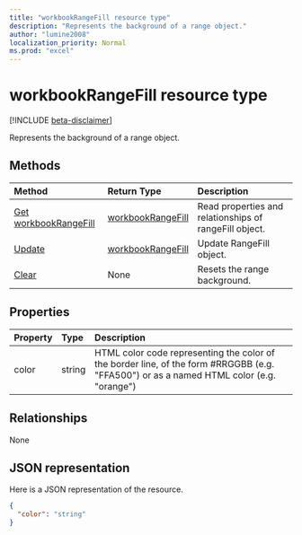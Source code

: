 ```yaml
---
title: "workbookRangeFill resource type"
description: "Represents the background of a range object."
author: "lumine2008"
localization_priority: Normal
ms.prod: "excel"
---
```


# workbookRangeFill resource type

[!INCLUDE [beta-disclaimer](../../includes/beta-disclaimer.md)]

Represents the background of a range object.


## Methods

| Method		   | Return Type	|Description|
|:---------------|:--------|:----------|
|[Get workbookRangeFill](../api/rangefill-get.md) | [workbookRangeFill](workbookrangefill.md) |Read properties and relationships of rangeFill object.|
|[Update](../api/rangefill-update.md) | [workbookRangeFill](workbookrangefill.md)	|Update RangeFill object. |
|[Clear](../api/rangefill-clear.md)|None|Resets the range background.|

## Properties
| Property	   | Type	|Description|
|:---------------|:--------|:----------|
|color|string|HTML color code representing the color of the border line, of the form #RRGGBB (e.g. "FFA500") or as a named HTML color (e.g. "orange")|

## Relationships
None


## JSON representation

Here is a JSON representation of the resource.

<!-- {
  "blockType": "resource",
  "optionalProperties": [

  ],
  "@odata.type": "microsoft.graph.workbookRangeFill"
}-->

```json
{
  "color": "string"
}

```

<!-- uuid: 8fcb5dbc-d5aa-4681-8e31-b001d5168d79
2015-10-25 14:57:30 UTC -->
<!--
{
  "type": "#page.annotation",
  "description": "RangeFill resource",
  "keywords": "",
  "section": "documentation",
  "tocPath": "",
  "suppressions": [
    "Error: /api-reference/beta/resources/workbookrangefill.md:\r\n      Exception processing links.\r\n    System.ArgumentException: Link Definition was null. Link text: !INCLUDE [beta-disclaimer](../../includes/beta-disclaimer.md)\r\n      at ApiDoctor.Validation.DocFile.get_LinkDestinations()\r\n      at ApiDoctor.Validation.DocSet.ValidateLinks(Boolean includeWarnings, String[] relativePathForFiles, IssueLogger issues, Boolean requireFilenameCaseMatch, Boolean printOrphanedFiles)"
  ]
}
-->
